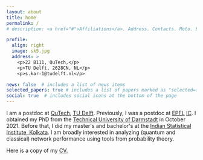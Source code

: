 ```yaml
---
layout: about
title: home
permalink: /
# description: <a href="#">Affiliations</a>. Address. Contacts. Moto. Etc.

profile:
  align: right
  image: sk5.jpg
  address: >
    <p>22 B111, QuTech,</p>
    <p>TU Delft, 2628CN, NL</p>
    <p>s.kar-1@tudelft.nl</p>

news: false  # includes a list of news items
selected_papers: true # includes a list of papers marked as "selected={true}"
social: true  # includes social icons at the bottom of the page
---
```


I am a postdoc at [QuTech](https://qutech.nl/), [TU Delft](https://www.tudelft.nl/en/). Previously, I was a postdoc at [EPFL](https://www.epfl.ch/) [IC](https://www.epfl.ch/schools/ic/). I obtained my PhD from the [Technical University of Darmstadt](https://www.kom.tu-darmstadt.de/en/) in October 2021. Before that, I did my master's and bachelor's at the [Indian Statistical Institute, Kolkata](https://www.isical.ac.in). I am broadly interested in analyzing (quantum and classical) network performance using tools from probability theory.

Here is a copy of my [CV.](https://drive.google.com/file/d/1TGDZYbsNBWfCwxVpTus16AVPHPO0PzKf/view?usp=sharing)

<!-- Put your address / P.O. box / other info right below your picture. You can also disable any these elements by editing `profile` property of the YAML header of your `_pages/about.md`. Edit `_bibliography/papers.bib` and Jekyll will render your [publications page](/al-folio/publications/) automatically.

Link to your social media connections, too. This theme is set up to use [Font Awesome icons](http://fortawesome.github.io/Font-Awesome/) and [Academicons](https://jpswalsh.github.io/academicons/), like the ones below. Add your Facebook, Twitter, LinkedIn, Google Scholar, or just disable all of them. -->
